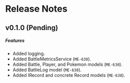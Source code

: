 # Release Notes

## v0.1.0 (Pending)
##### Features
- Added logging.
- Added BattleMetricsService (`ME-630`).
- Added Battle, Player, and Pokemon models (`ME-630`).
- Added BattleLog model (`ME-630`).
- Added IRecord and concrete Record models (`ME-630`).
